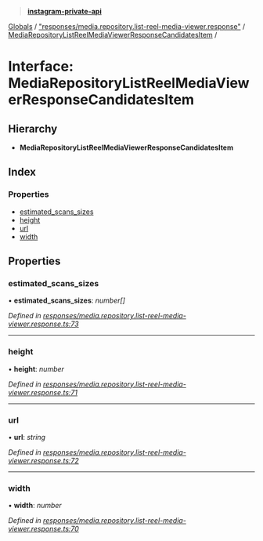 > **[instagram-private-api](../README.md)**

[Globals](../README.md) / ["responses/media.repository.list-reel-media-viewer.response"](../modules/_responses_media_repository_list_reel_media_viewer_response_.md) / [MediaRepositoryListReelMediaViewerResponseCandidatesItem](_responses_media_repository_list_reel_media_viewer_response_.mediarepositorylistreelmediaviewerresponsecandidatesitem.md) /

# Interface: MediaRepositoryListReelMediaViewerResponseCandidatesItem

## Hierarchy

* **MediaRepositoryListReelMediaViewerResponseCandidatesItem**

## Index

### Properties

* [estimated_scans_sizes](_responses_media_repository_list_reel_media_viewer_response_.mediarepositorylistreelmediaviewerresponsecandidatesitem.md#estimated_scans_sizes)
* [height](_responses_media_repository_list_reel_media_viewer_response_.mediarepositorylistreelmediaviewerresponsecandidatesitem.md#height)
* [url](_responses_media_repository_list_reel_media_viewer_response_.mediarepositorylistreelmediaviewerresponsecandidatesitem.md#url)
* [width](_responses_media_repository_list_reel_media_viewer_response_.mediarepositorylistreelmediaviewerresponsecandidatesitem.md#width)

## Properties

###  estimated_scans_sizes

• **estimated_scans_sizes**: *number[]*

*Defined in [responses/media.repository.list-reel-media-viewer.response.ts:73](https://github.com/dilame/instagram-private-api/blob/e9c516c/src/responses/media.repository.list-reel-media-viewer.response.ts#L73)*

___

###  height

• **height**: *number*

*Defined in [responses/media.repository.list-reel-media-viewer.response.ts:71](https://github.com/dilame/instagram-private-api/blob/e9c516c/src/responses/media.repository.list-reel-media-viewer.response.ts#L71)*

___

###  url

• **url**: *string*

*Defined in [responses/media.repository.list-reel-media-viewer.response.ts:72](https://github.com/dilame/instagram-private-api/blob/e9c516c/src/responses/media.repository.list-reel-media-viewer.response.ts#L72)*

___

###  width

• **width**: *number*

*Defined in [responses/media.repository.list-reel-media-viewer.response.ts:70](https://github.com/dilame/instagram-private-api/blob/e9c516c/src/responses/media.repository.list-reel-media-viewer.response.ts#L70)*
